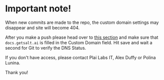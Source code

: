 # Important note!

When new commits are made to the repo, the custom domain settings may disappear and site will become 404.


After you make a push please head over to [this section](https://github.com/get-salt-AI/SaltAI-Web-Docs/settings/pages) and make sure that `docs.getsalt.ai` is filled in the Custom Domain field.
Hit save and wait a second for Git to verify the DNS Status.

If you don't have access, please contact Plai Labs IT, Alex Duffy or Polina Lunina.

Thank you!
